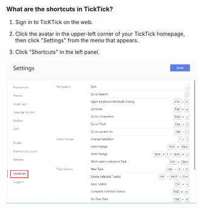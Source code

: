 ### What are the shortcuts in TickTick?

1. Sign in to TicKTick on the web.

2. Click the avatar in the upper-left corner of your TickTick homepage, then click "Settings" from the menu that appears.

3. Click "Shortcuts" in the left panel.

![](../../images/ticktick-web-version/task/2.6.19.png)

